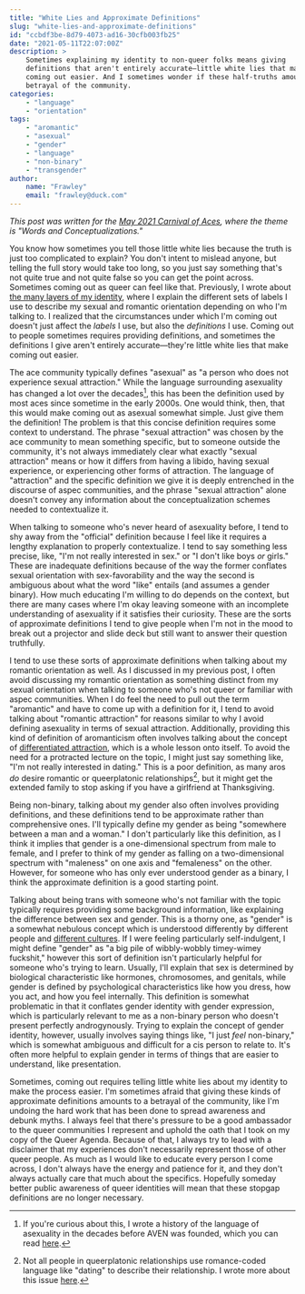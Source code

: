 ```yaml
---
title: "White Lies and Approximate Definitions"
slug: "white-lies-and-approximate-definitions"
id: "ccbdf3be-8d79-4073-ad16-30cfb003fb25"
date: "2021-05-11T22:07:00Z"
description: >
    Sometimes explaining my identity to non-queer folks means giving
    definitions that aren't entirely accurate—little white lies that make
    coming out easier. And I sometimes wonder if these half-truths amount to a
    betrayal of the community.
categories:
    - "language"
    - "orientation"
tags:
    - "aromantic"
    - "asexual"
    - "gender"
    - "language"
    - "non-binary"
    - "transgender"
author:
    name: "Frawley"
    email: "frawley@duck.com"
---
```


*This post was written for the [May 2021 Carnival of
Aces](https://bringonthepigeons.wordpress.com/2021/05/05/carnival-of-aces-call-for-submissions-may-2021-word-and-conceptualizations/),
where the theme is "Words and Conceptualizations."*

You know how sometimes you tell those little white lies because the truth is
just too complicated to explain? You don't intent to mislead anyone, but
telling the full story would take too long, so you just say something that's
not quite true and not quite false so you can get the point across. Sometimes
coming out as queer can feel like that. Previously, I wrote about [the many
layers of my
identity](https://nothingradical.blog/2021/05/08/the-layer-cake-of-my-identity/),
where I explain the different sets of labels I use to describe my sexual and
romantic orientation depending on who I'm talking to. I realized that the
circumstances under which I'm coming out doesn't just affect the *labels* I
use, but also the *definitions* I use. Coming out to people sometimes requires
providing definitions, and sometimes the definitions I give aren't entirely
accurate—they're little white lies that make coming out easier.

The ace community typically defines "asexual" as "a person who does not
experience sexual attraction." While the language surrounding asexuality has
changed a lot over the decades[^1], this has been the definition used by most
aces since sometime in the early 2000s. One would think, then, that this would
make coming out as asexual somewhat simple. Just give them the definition! The
problem is that this concise definition requires some context to understand.
The phrase "sexual attraction" was chosen by the ace community to mean
something specific, but to someone outside the community, it's not always
immediately clear what exactly "sexual attraction" means or how it differs from
having a libido, having sexual experience, or experiencing other forms of
attraction. The language of "attraction" and the specific definition we give it
is deeply entrenched in the discourse of aspec communities, and the phrase
"sexual attraction" alone doesn't convey any information about the
conceptualization schemes needed to contextualize it.

When talking to someone who's never heard of asexuality before, I tend to shy
away from the "official" definition because I feel like it requires a lengthy
explanation to properly contextualize. I tend to say something less precise,
like, "I'm not really interested in sex." or "I don't like boys *or* girls."
These are inadequate definitions because of the way the former conflates sexual
orientation with sex-favorability and the way the second is ambiguous about
what the word "like" entails (and assumes a gender binary). How much educating
I'm willing to do depends on the context, but there are many cases where I'm
okay leaving someone with an incomplete understanding of asexuality if it
satisfies their curiosity. These are the sorts of approximate definitions I
tend to give people when I'm not in the mood to break out a projector and slide
deck but still want to answer their question truthfully.

I tend to use these sorts of approximate definitions when talking about my
romantic orientation as well. As I discussed in my previous post, I often avoid
discussing my romantic orientation as something distinct from my sexual
orientation when talking to someone who's not queer or familiar with aspec
communities. When I do feel the need to pull out the term "aromantic" and have
to come up with a definition for it, I tend to avoid talking about "romantic
attraction" for reasons similar to why I avoid defining asexuality in terms of
sexual attraction. Additionally, providing this kind of definition of
aromanticism often involves talking about the concept of [differentiated
attraction](https://nextstepcake.wordpress.com/2020/04/30/naming-differentiating-attraction-orientations/),
which is a whole lesson onto itself. To avoid the need for a protracted lecture
on the topic, I might just say something like, "I'm not really interested in
dating." This is a poor definition, as many aros *do* desire romantic or
queerplatonic relationships[^2], but it might get the extended family to stop
asking if you have a girlfriend at Thanksgiving.

Being non-binary, talking about my gender also often involves providing
definitions, and these definitions tend to be approximate rather than
comprehensive ones. I'll typically define my gender as being "somewhere between
a man and a woman." I don't particularly like this definition, as I think it
implies that gender is a one-dimensional spectrum from male to female, and I
prefer to think of my gender as falling on a two-dimensional spectrum with
"maleness" on one axis and "femaleness" on the other. However, for someone who
has only ever understood gender as a binary, I think the approximate definition
is a good starting point.

Talking about being trans with someone who's not familiar with the topic
typically requires providing some background information, like explaining the
difference between sex and gender. This is a thorny one, as "gender" is a
somewhat nebulous concept which is understood differently by different people
and [different
cultures](https://nothingradical.blog/2020/10/07/the-cultural-model-of-gender/).
If I were feeling particularly self-indulgent, I might define "gender" as "a
big pile of wibbly-wobbly timey-wimey fuckshit," however this sort of
definition isn't particularly helpful for someone who's trying to learn.
Usually, I'll explain that sex is determined by biological characteristic like
hormones, chromosomes, and genitals, while gender is defined by psychological
characteristics like how you dress, how you act, and how you feel internally.
This definition is somewhat problematic in that it conflates gender identity
with gender expression, which is particularly relevant to me as a non-binary
person who doesn't present perfectly androgynously. Trying to explain the
concept of gender identity, however, usually involves saying things like, "I
just *feel* non-binary," which is somewhat ambiguous and difficult for a cis
person to relate to. It's often more helpful to explain gender in terms of
things that are easier to understand, like presentation.

Sometimes, coming out requires telling little white lies about my identity to
make the process easier. I'm sometimes afraid that giving these kinds of
approximate definitions amounts to a betrayal of the community, like I'm
undoing the hard work that has been done to spread awareness and debunk myths.
I always feel that there's pressure to be a good ambassador to the queer
communities I represent and uphold the oath that I took on my copy of the Queer
Agenda. Because of that, I always try to lead with a disclaimer that my
experiences don't necessarily represent those of other queer people. As much as
I would like to educate every person I come across, I don't always have the
energy and patience for it, and they don't always actually care that much about
the specifics. Hopefully someday better public awareness of queer identities
will mean that these stopgap definitions are no longer necessary.

[^1]: If you're curious about this, I wrote a history of the language of
  asexuality in the decades before AVEN was founded, which you can read
  [here](https://nothingradical.blog/2021/05/04/the-language-of-asexuality-before-aven/).
[^2]: Not all people in queerplatonic relationships use romance-coded language
  like "dating" to describe their relationship. I wrote more about this issue
  [here](https://nothingradical.blog/2021/04/30/the-amatanormativity-in-romance-coded-language/).
